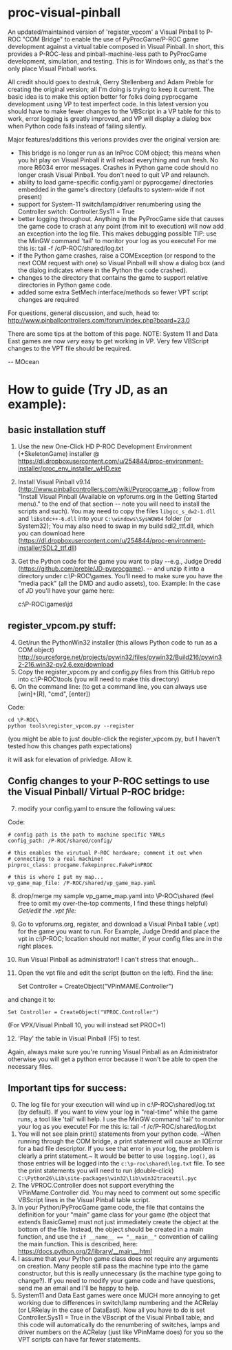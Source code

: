 proc-visual-pinball
===================
An updated/maintained version of 'register_vpcom' a Visual Pinball to P-ROC "COM Bridge" to enable the use of PyProcGame/P-ROC game development against a virtual table composed in Visual Pinball.  In short, this provides a P-ROC-less and pinball-machine-less path to  PyProcGame development, simulation, and testing.  This is for Windows only, as that's the only place Visual Pinball works.

All credit should goes to destruk, Gerry Stellenberg and Adam Preble for creating the original version; all I'm doing is trying to keep it current.  The basic idea is to make this option better for folks doing pyprocgame development using VP to test imperfect code.  In this latest version you should have to make fewer changes to the VBScript in a VP table for this to work, error logging is greatly improved, and VP will display a dialog box when Python code fails instead of failing silently.

Major features/additions this verions provides over the original version are:
* This bridge is no longer run as an InProc COM object; this means when you hit play on Visual Pinball it will reload everything and run fresh.  No more R6034 error messages.  Crashes in Python game code should no longer crash Visual Pinball.  You don't need to quit VP and relaunch.
* ability to load game-specific config.yaml or pyprocgame/ directories embedded in the game's directory (defaults to system-wide if not present)
* support for System-11 switch/lamp/driver renumbering using the Controller switch: Controller.Sys11 = True
* better logging throughout.  Anything in the PyProcGame side that causes the game code to crash at any point (from init to execution) will now add an exception into the log file.  This makes debugging possible
            TIP: use the MinGW command 'tail' to monitor your log as you execute!
                For me this is: tail -f /c/P-ROC/shared/log.txt 
* if the Python game crashes, raise a COMException (or respond to the next COM request with one) so Visual Pinball will show a dialog box (and the dialog indicates where in the Python the code crashed).
* changes to the directory that contains the game to support relative directories in Python game code.
* added some extra SetMech interface/methods so fewer VPT script changes are required

For questions, general discussion, and such, head to:
http://www.pinballcontrollers.com/forum/index.php?board=23.0

There are some tips at the bottom of this page.  NOTE: System 11 and Data East games are now *very* easy to get working in VP.  Very few VBScript changes to the VPT file should be required.

-- MOcean

How to guide (Try JD, as an example):
====
basic installation stuff
----
1. Use the new One-Click HD P-ROC Development Environment (+SkeletonGame) installer @ https://dl.dropboxusercontent.com/u/254844/proc-environment-installer/proc_env_installer_wHD.exe
2. Install Visual Pinball v9.14 (http://www.pinballcontrollers.com/wiki/Pyprocgame_vp ; follow from "Install Visual Pinball (Available on vpforums.org in the Getting Started menu)." to the end of that section -- note you will need to install the scripts and such).  You may need to copy the files `libgcc_s_dw2-1.dll` and `libstdc++-6.dll` into your `C:\windows\SysWOW64` folder (or System32); You may also need to swap in my build sdl2_ttf.dll, which you can download here (https://dl.dropboxusercontent.com/u/254844/proc-environment-installer/SDL2_ttf.dll)
3. Get the Python code for the game you want to play --e.g., Judge Dredd (https://github.com/preble/JD-pyprocgame). -- and unzip it into a directory under c:\P-ROC\games.  You'll need to make sure you have the "media pack" (all the DMD and audio assets), too.  Example: In the case of JD you'll  have your game here:

    c:\P-ROC\games\jd

register_vpcom.py stuff:
---
4. Get/run the PythonWin32 installer (this allows Python code to run as a COM object) 
   http://sourceforge.net/projects/pywin32/files/pywin32/Build216/pywin32-216.win32-py2.6.exe/download
5. Copy the register_vpcom.py and config.py files from this GitHub repo into c:\P-ROC\tools (you will need to make this directory)
6. On the command line: (to get a command line, you can always use [win]+[R], "cmd", [enter]) 

Code:

    cd \P-ROC\
    python tools\register_vpcom.py --register

(you might be able to just double-click the register_vpcom.py, but I haven't tested how this changes path expectations)  

it will ask for elevation of privledge.  Allow it.

Config changes to your P-ROC settings to use the Visual Pinball/ Virtual P-ROC bridge:
---
7. modify your config.yaml to ensure the following values:

Code:

    # config path is the path to machine specific YAMLs
    config_path: /P-ROC/shared/config/

    # this enables the virutual P-ROC hardware; comment it out when
    # connecting to a real machine!
    pinproc_class: procgame.fakepinproc.FakePinPROC
    
    # this is where I put my map...
    vp_game_map_file: /P-ROC/shared/vp_game_map.yaml
8. drop/merge my sample vp_game_map.yaml into \P-ROC\shared
(feel free to omit my over-the-top comments, I find these things helpful)
*Get/edit the .vpt file:*
9. Go to vpforums.org, register, and download a Visual Pinball table (.vpt) for the game you want to run.  For Example, Judge Dredd 
and place the vpt in c:\P-ROC; location should not matter, if your config files are in the right places.
10. Run Visual Pinball as administrator!!  I can't stress that enough...
11. Open the vpt file and edit the script (button on the left).  Find the line: 

    Set Controller = CreateObject("VPinMAME.Controller")

and change it to:
    
    Set Controller = CreateObject("VPROC.Controller")

(For VPX/Visual Pinball 10, you will instead set PROC=1)

12. 'Play' the table in Visual Pinball (F5) to test.

Again, always make sure you're running Visual Pinball as an Administrator otherwise you will get a python error because it won't be able to open the necessary files.  

Important tips for success:
---
0. The log file for your execution will wind up in c:\P-ROC\shared\log.txt (by default).  If you want to view your log in "real-time" while the game runs, a tool like 'tail' will help.  I use the MinGW command 'tail' to monitor your log as you execute!
                For me this is: tail -f /c/P-ROC/shared/log.txt 
1. You will not see plain print() statements from your python code.  ~When running through the COM bridge, a print statement will cause an IOError for a bad file descriptor.  If you see that error in your log, the problem is clearly a print statement.~  It would be better to use `logging.log()`, as those entries will be logged into the `c:\p-roc\shared\log.txt` file.  To see the print statements you will need to run (double-click) `C:\Python26\Lib\site-packages\win32\lib\win32traceutil.pyc`
2. The VPROC.Controller does not support everything the VPinMame.Controller did.  You may need to comment out some specific VBScript lines in the Visual Pinball table script.
3. In your Python/PyProcGame game code, the file that contains the definition for your "main" game class for your game (the object that extends BasicGame) must not just immediately create the object at the bottom of the file.  Instead, the object should be created in a main function, and use the `if __name__ == "__main__"` convention of calling the main function.  This is described, here: https://docs.python.org/2/library/__main__.html
4. I assume that your Python game class does not require any arguments on creation.  Many people still pass the machine type into the game constructor, but this is really unnecessary (is the machine type going to change?).  If you need to modify your game code and have questions, send me an email and I'll be happy to help.
5. System11 and Data East games were once MUCH more annoying to get working due to differences in switch/lamp numbering and the ACRelay (or LRRelay in the case of DataEast).  Now all you have to do is set Controller.Sys11 = True in the VBscript of the Visual Pinball table, and this code will automatically do the renumbering of switches, lamps and driver numbers on the ACRelay (just like VPinMame does) for you so the VPT scripts can have far fewer statements.
